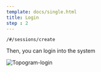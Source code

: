 ```yaml
---
template: docs/single.html
title: Login
step : 2
---
```


```/#/sessions/create```

 Then, you can login into the system 

![Topogram-login](/uploads/Topogram-login.png)
